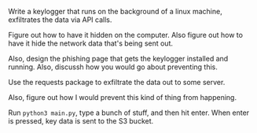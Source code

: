 Write a keylogger that runs on the background of a linux machine, exfiltrates the data via API calls.

Figure out how to have it hidden on the computer. Also figure out how to have it hide the network data that's being sent out.

Also, design the phishing page that gets the keylogger installed and running. Also, discussh how you would go about preventing this.


Use the requests package to exfiltrate the data out to some server.

Also, figure out how I would prevent this kind of thing from happening.



Run `python3 main.py`, type a bunch of stuff, and then hit enter. When enter is pressed, key data is sent to the S3 bucket.